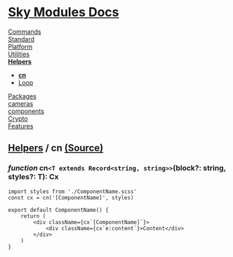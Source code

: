 <!--- This cn was auto-generated using "pnpm exec sky readme" --> 

# [Sky Modules Docs](../../README.md)

[Commands](..%2F..%2F%5Fcommands%2FREADME.md)   
[Standard](..%2F..%2Fstandard%2FREADME.md)   
[Platform](..%2F..%2Fplatform%2FREADME.md)   
[Utilities](..%2F..%2Futilities%2FREADME.md)   
**[Helpers](..%2F..%2Fhelpers%2FREADME.md)**   
* **[cn](..%2F..%2Fhelpers%2FclassNames%2FREADME.md)**
* [Loop](..%2F..%2Fhelpers%2FLoop%2FREADME.md)
  
[Packages](..%2F..%2Fpkgs%2FREADME.md)   
[cameras](..%2F..%2Fcameras%2FREADME.md)   
[components](..%2F..%2Fcomponents%2FREADME.md)   
[Crypto](..%2F..%2Fcrypto%2FREADME.md)   
[Features](..%2F..%2Ffeatures%2FREADME.md)   

## [Helpers](..%2F..%2Fhelpers%2FREADME.md) / cn [(Source)](..%2F..%2Fhelpers%2FclassNames%2F)

  
### _function_ cn`<T extends Record<string, string>>`(block?: string, styles?: T): Cx

```tsx
import styles from './ComponentName.scss'
const cx = cn('[ComponentName]', styles)

export default ComponentName() {
    return (
        <div className={cx`[ComponentName]`}>
            <div className={cx`e:content`}>Content</div>
        </div>
    )
}

```